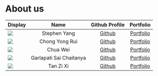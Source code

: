 # About us

Display |      Name      |              Github Profile               | Portfolio
--------|:--------------:|:-----------------------------------------:|:---------:
![](https://via.placeholder.com/100.png?text=Photo) | Stephen Yang | [Github](https://github.com/stephenkyang) | [Portfolio](team/stephenkyang.md)
![](https://via.placeholder.com/100.png?text=Photo) | Chong Yong Rui | [Github](https://github.com/chongyongrui) | [Portfolio](team/chongyongrui.md)
![](https://via.placeholder.com/100.png?text=Photo) | Chua Wei | [Github](https://github.com/pinyoko573) | [Portfolio](team/pinyoko573.md)
![](https://via.placeholder.com/100.png?text=Photo) | Garlapati Sai Chaitanya | [Github](https://github.com/SaiChaitanya13) | [Portfolio]()
![](https://via.placeholder.com/100.png?text=Photo) | Tan Zi Xi | [Github](https://github.com/tzixi) | [Portfolio](team/tanzixi.md)

